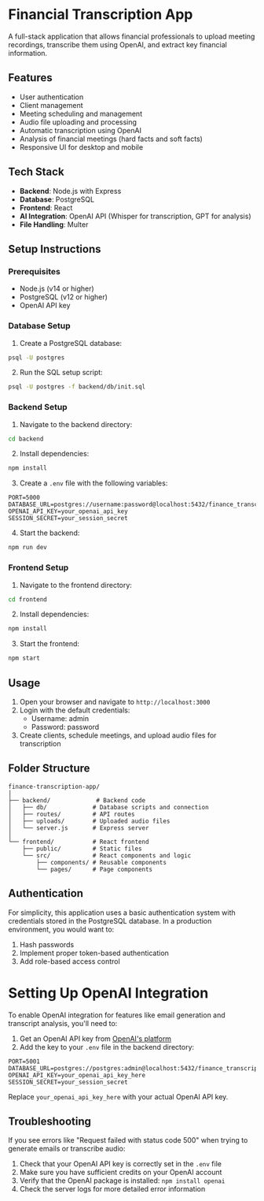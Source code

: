 # Financial Transcription App

A full-stack application that allows financial professionals to upload meeting recordings, transcribe them using OpenAI, and extract key financial information.

## Features

- User authentication
- Client management
- Meeting scheduling and management
- Audio file uploading and processing
- Automatic transcription using OpenAI
- Analysis of financial meetings (hard facts and soft facts)
- Responsive UI for desktop and mobile

## Tech Stack

- **Backend**: Node.js with Express
- **Database**: PostgreSQL
- **Frontend**: React
- **AI Integration**: OpenAI API (Whisper for transcription, GPT for analysis)
- **File Handling**: Multer

## Setup Instructions

### Prerequisites

- Node.js (v14 or higher)
- PostgreSQL (v12 or higher)
- OpenAI API key

### Database Setup

1. Create a PostgreSQL database:

```bash
psql -U postgres
```

2. Run the SQL setup script:

```bash
psql -U postgres -f backend/db/init.sql
```

### Backend Setup

1. Navigate to the backend directory:

```bash
cd backend
```

2. Install dependencies:

```bash
npm install
```

3. Create a `.env` file with the following variables:

```
PORT=5000
DATABASE_URL=postgres://username:password@localhost:5432/finance_transcription
OPENAI_API_KEY=your_openai_api_key
SESSION_SECRET=your_session_secret
```

4. Start the backend:

```bash
npm run dev
```

### Frontend Setup

1. Navigate to the frontend directory:

```bash
cd frontend
```

2. Install dependencies:

```bash
npm install
```

3. Start the frontend:

```bash
npm start
```

## Usage

1. Open your browser and navigate to `http://localhost:3000`
2. Login with the default credentials:
   - Username: admin
   - Password: password
3. Create clients, schedule meetings, and upload audio files for transcription

## Folder Structure

```
finance-transcription-app/
│
├── backend/             # Backend code
│   ├── db/             # Database scripts and connection
│   ├── routes/         # API routes
│   ├── uploads/        # Uploaded audio files
│   └── server.js       # Express server
│
└── frontend/           # React frontend
    ├── public/         # Static files
    └── src/            # React components and logic
        ├── components/ # Reusable components
        └── pages/      # Page components
```

## Authentication

For simplicity, this application uses a basic authentication system with credentials stored in the PostgreSQL database. In a production environment, you would want to:

1. Hash passwords
2. Implement proper token-based authentication
3. Add role-based access control


# Setting Up OpenAI Integration

To enable OpenAI integration for features like email generation and transcript analysis, you'll need to:

1. Get an OpenAI API key from [OpenAI's platform](https://platform.openai.com/account/api-keys)
2. Add the key to your `.env` file in the backend directory:

```
PORT=5001
DATABASE_URL=postgres://postgres:admin@localhost:5432/finance_transcription
OPENAI_API_KEY=your_openai_api_key_here
SESSION_SECRET=your_session_secret
```

Replace `your_openai_api_key_here` with your actual OpenAI API key.

## Troubleshooting

If you see errors like "Request failed with status code 500" when trying to generate emails or transcribe audio:

1. Check that your OpenAI API key is correctly set in the `.env` file
2. Make sure you have sufficient credits on your OpenAI account
3. Verify that the OpenAI package is installed: `npm install openai`
4. Check the server logs for more detailed error information